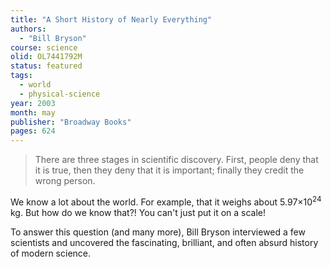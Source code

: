 ```yaml
---
title: "A Short History of Nearly Everything"
authors:
  - "Bill Bryson"
course: science
olid: OL7441792M
status: featured
tags:
  - world
  - physical-science
year: 2003
month: may
publisher: "Broadway Books"
pages: 624
---
```


> There are three stages in scientific discovery. First, people deny that it is true, then they deny that it is important; finally they credit the wrong person.

We know a lot about the world. For example, that it weighs about 5.97×10<sup>24</sup> kg. But how do we know that?! You can't just put it on a scale!

To answer this question (and many more), Bill Bryson interviewed a few scientists and uncovered the fascinating, brilliant, and often absurd history of modern science.

